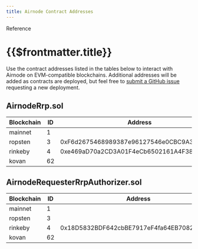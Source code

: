 ```yaml
---
title: Airnode Contract Addresses
---
```

<TitleSpan>Reference</TitleSpan>
# {{$frontmatter.title}}

<TocHeader />
<TOC class="table-of-contents" :include-level="[2,3]" />

Use the contract addresses listed in the tables below to interact with Airnode on EVM-compatible blockchains. Additional addresses will be added as contracts are deployed, but feel free to [submit a GitHub issue](https://github.com/api3dao/airnode/issues) requesting a new deployment.

## AirnodeRrp.sol

| Blockchain | ID  | Address                                    |
| ---------- | --- | ------------------------------------------ |
| mainnet    | 1   |                                            |
| ropsten    | 3   | 0xF6d2675468989387e96127546e0CBC9A384fa418 |
| rinkeby    | 4   | 0xe469aD70a2CD3A01F4eCb6502161A4F381c1F659 |
| kovan      | 62  |                                            |

## AirnodeRequesterRrpAuthorizer.sol

| Blockchain | ID  | Address                                    |
| ---------- | --- | ------------------------------------------ |
| mainnet    | 1   |                                            |
| ropsten    | 3   |                                            |
| rinkeby    | 4   | 0x18D5832BDF642cbBE7917eF4fa64EB7082486806 |
| kovan      | 62  |                                            |
